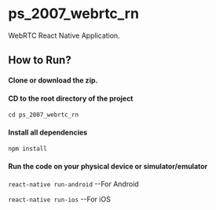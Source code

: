 # ps_2007_webrtc_rn
WebRTC React Native Application.

## How to Run?

#### Clone or download the zip.

#### CD to the root directory of the project

`cd ps_2007_webrtc_rn`

#### Install all dependencies

`npm install`

#### Run the code on your physical device or simulator/emulator

`react-native run-android` --For Android

`react-native run-ios`     --For iOS
